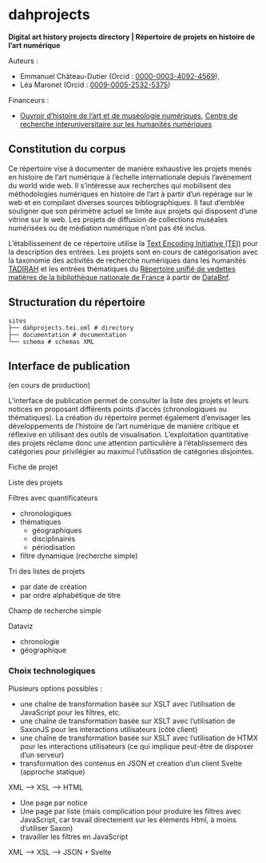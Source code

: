 # dahprojects
**Digital art history projects directory | Répertoire de projets en histoire de l’art numérique**

Auteurs :

- Emmanuel Château-Dutier (Orcid : [0000-0003-4092-4569](https://orcid.org/0000-0003-4092-4569)),
- Léa Maronet (Orcid : [0009-0005-2532-5375](https://orcid.org/0009-0005-2532-5375))

Financeurs :

- [Ouvroir d’histoire de l’art et de muséologie numériques](https://ouvroir.umontreal.ca), [Centre de recherche interuniversitaire sur les humanités numériques](https://www.crihn.org)

## Constitution du corpus

Ce répertoire vise à documenter de manière exhaustive les projets menés en histoire de l’art numérique à l’échelle internationale depuis l’avènement du world wide web. Il s’intéresse aux recherches qui mobilisent des méthodologies numériques en histoire de l’art à partir d’un repérage sur le web et en compilant diverses sources bibliographiques. Il faut d’emblée souligner que son périmètre actuel se limite aux projets qui disposent d’une vitrine sur le web. Les projets de diffusion de collections muséales numérisées ou de médiation numérique n’ont pas été inclus.

L’étabilissement de ce répertoire utilise la [Text Encoding Initiative (TEI)](https://tei-c.org/) pour la description des entrées. Les projets sont en cours de catégorisation avec la taxonomie des activités de recherche numériques dans les humanités [TADIRAH](https://tadirah.info/) et les entrées thématiques du [Répertoire unifié de vedettes matières de la bibliothèque nationale de France](https://rameau.bnf.fr/informations/rameauenbref) à partir de [DataBnf](https://data.bnf.fr/fr/vocabulary/rameau/).

## Structuration du répertoire

```
sites
├── dahprojects.tei.xml # directory
├── documentation # documentation
└── schema # schemas XML
```

## Interface de publication

(en cours de production)

L’interface de publication permet de consulter la liste des projets et leurs notices en proposant différents points d’accès (chronologiques ou thématiques). La création du répertoire permet également d’envisager les développements de l’histoire de l’art numérique de manière critique et réflexive en utilisant des outils de visualisation. L’exploitation quantitative des projets réclame donc une attention particulière à l’établissement des catégories pour privilégier au maximul l’utilisation de catégories disjointes.

Fiche de projet

Liste des projets

Filtres avec quantificateurs

- chronologiques
- thématiques
  - géographiques
  - disciplinaires
  - périodisation
- filtre dynamique (recherche simple)

Tri des listes de projets

- par date de création
- par ordre alphabétique de titre

Champ de recherche simple

Dataviz

- chronologie
- géographique

### Choix technologiques

Plusieurs options possibles : 

- une chaîne de transformation basée sur XSLT avec l’utilisation de JavaScript pour les filtres, etc.
- une chaîne de transformation basée sur XSLT avec l’utilisation de SaxonJS pour les interactions utilisateurs (côté client)
- une chaîne de transformation basée sur XSLT avec l’utilisation de HTMX pour les interactions utilisateurs (ce qui implique peut-être de disposer d’un serveur)
- transformation des contenus en JSON et création d’un client Svelte (approche statique)

XML --> XSL --> HTML

- Une page par notice
- Une page par liste (mais complication pour produire les filtres avec JavaScript, car travail directement sur les éléments Html, à moins d’utiliser Saxon)
- travailler les filtres en JavaScript

XML --> XSL --> JSON + Svelte

